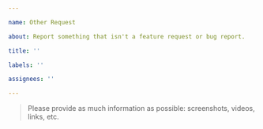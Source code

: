 ```yaml
---

name: Other Request

about: Report something that isn't a feature request or bug report.

title: ''

labels: ''

assignees: ''

---
```


> Please provide as much information as possible: screenshots, videos, links, etc.
